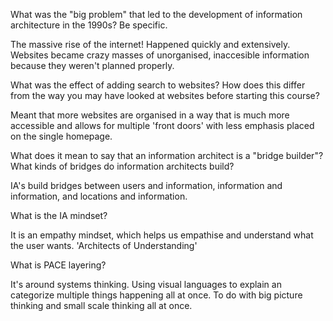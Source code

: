 What was the "big problem" that led to the development of information architecture in the 1990s? Be specific.
 
  The massive rise of the internet! Happened quickly and extensively. Websites became crazy masses of unorganised, 
  inaccesible information because they weren't planned properly.

What was the effect of adding search to websites? How does this differ from the way you may have looked at websites 
before starting this course?

  Meant that more websites are organised in a way that is much more accessible and allows for multiple 'front doors' 
  with less emphasis placed on the single homepage.
  
What does it mean to say that an information architect is a "bridge builder"? What kinds of bridges do information 
architects build?

IA's build bridges between users and information, information and information, and locations and information.
  
What is the IA mindset?

It is an empathy mindset, which helps us empathise and understand what the user wants. 'Architects of Understanding'

What is PACE layering?

It's around systems thinking. Using visual languages to explain an categorize multiple things happening all at once. 
To do with big picture thinking and small scale thinking all at once.

